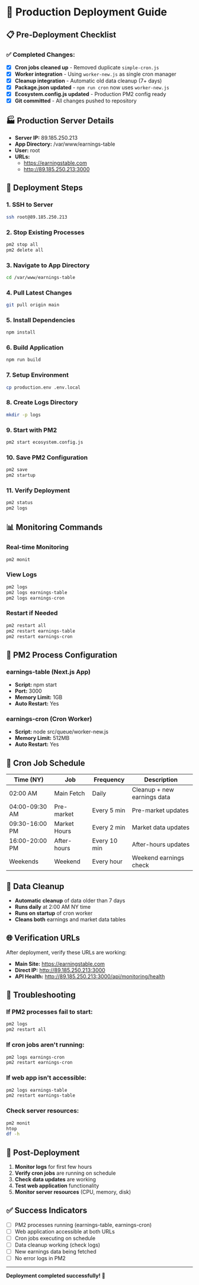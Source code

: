 # 🚀 Production Deployment Guide

## 📋 Pre-Deployment Checklist

### ✅ Completed Changes:
- [x] **Cron jobs cleaned up** - Removed duplicate `simple-cron.js`
- [x] **Worker integration** - Using `worker-new.js` as single cron manager
- [x] **Cleanup integration** - Automatic old data cleanup (7+ days)
- [x] **Package.json updated** - `npm run cron` now uses `worker-new.js`
- [x] **Ecosystem.config.js updated** - Production PM2 config ready
- [x] **Git committed** - All changes pushed to repository

## 🏭 Production Server Details

- **Server IP:** 89.185.250.213
- **App Directory:** /var/www/earnings-table
- **User:** root
- **URLs:** 
  - https://earningstable.com
  - http://89.185.250.213:3000

## 🚀 Deployment Steps

### 1. SSH to Server
```bash
ssh root@89.185.250.213
```

### 2. Stop Existing Processes
```bash
pm2 stop all
pm2 delete all
```

### 3. Navigate to App Directory
```bash
cd /var/www/earnings-table
```

### 4. Pull Latest Changes
```bash
git pull origin main
```

### 5. Install Dependencies
```bash
npm install
```

### 6. Build Application
```bash
npm run build
```

### 7. Setup Environment
```bash
cp production.env .env.local
```

### 8. Create Logs Directory
```bash
mkdir -p logs
```

### 9. Start with PM2
```bash
pm2 start ecosystem.config.js
```

### 10. Save PM2 Configuration
```bash
pm2 save
pm2 startup
```

### 11. Verify Deployment
```bash
pm2 status
pm2 logs
```

## 📊 Monitoring Commands

### Real-time Monitoring
```bash
pm2 monit
```

### View Logs
```bash
pm2 logs
pm2 logs earnings-table
pm2 logs earnings-cron
```

### Restart if Needed
```bash
pm2 restart all
pm2 restart earnings-table
pm2 restart earnings-cron
```

## 🔧 PM2 Process Configuration

### earnings-table (Next.js App)
- **Script:** npm start
- **Port:** 3000
- **Memory Limit:** 1GB
- **Auto Restart:** Yes

### earnings-cron (Cron Worker)
- **Script:** node src/queue/worker-new.js
- **Memory Limit:** 512MB
- **Auto Restart:** Yes

## 📅 Cron Job Schedule

| Time (NY) | Job | Frequency | Description |
|-----------|-----|-----------|-------------|
| 02:00 AM | Main Fetch | Daily | Cleanup + new earnings data |
| 04:00-09:30 AM | Pre-market | Every 5 min | Pre-market updates |
| 09:30-16:00 PM | Market Hours | Every 2 min | Market data updates |
| 16:00-20:00 PM | After-hours | Every 10 min | After-hours updates |
| Weekends | Weekend | Every hour | Weekend earnings check |

## 🧹 Data Cleanup

- **Automatic cleanup** of data older than 7 days
- **Runs daily** at 2:00 AM NY time
- **Runs on startup** of cron worker
- **Cleans both** earnings and market data tables

## 🌐 Verification URLs

After deployment, verify these URLs are working:

- **Main Site:** https://earningstable.com
- **Direct IP:** http://89.185.250.213:3000
- **API Health:** http://89.185.250.213:3000/api/monitoring/health

## 🚨 Troubleshooting

### If PM2 processes fail to start:
```bash
pm2 logs
pm2 restart all
```

### If cron jobs aren't running:
```bash
pm2 logs earnings-cron
pm2 restart earnings-cron
```

### If web app isn't accessible:
```bash
pm2 logs earnings-table
pm2 restart earnings-table
```

### Check server resources:
```bash
pm2 monit
htop
df -h
```

## 📝 Post-Deployment

1. **Monitor logs** for first few hours
2. **Verify cron jobs** are running on schedule
3. **Check data updates** are working
4. **Test web application** functionality
5. **Monitor server resources** (CPU, memory, disk)

## ✅ Success Indicators

- [ ] PM2 processes running (earnings-table, earnings-cron)
- [ ] Web application accessible at both URLs
- [ ] Cron jobs executing on schedule
- [ ] Data cleanup working (check logs)
- [ ] New earnings data being fetched
- [ ] No error logs in PM2

---

**Deployment completed successfully!** 🎉